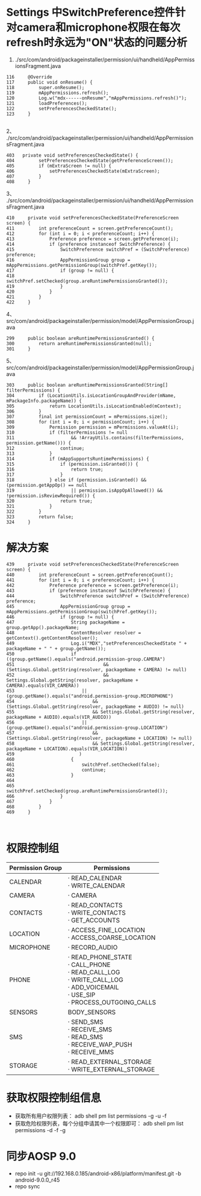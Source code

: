 # Settings 中SwitchPreference控件针对camera和microphone权限在每次refresh时永远为"ON"状态的问题分析
1. ./src/com/android/packageinstaller/permission/ui/handheld/AppPermissionsFragment.java
```
116     @Override
117     public void onResume() {
118         super.onResume();
119         mAppPermissions.refresh();
120         Log.w("mdx------onResume","mAppPermissions.refresh()");
121         loadPreferences();
122         setPreferencesCheckedState();                                                                                                                                                                   
123     }


```

2、 ./src/com/android/packageinstaller/permission/ui/handheld/AppPermissionsFragment.java
```
403   private void setPreferencesCheckedState() {                                                                                                                                                         
404         setPreferencesCheckedState(getPreferenceScreen());
405         if (mExtraScreen != null) {
406             setPreferencesCheckedState(mExtraScreen);
407         }
408     }

```

3、 ./src/com/android/packageinstaller/permission/ui/handheld/AppPermissionsFragment.java
```
410     private void setPreferencesCheckedState(PreferenceScreen screen) {                                                                                                                                  
411         int preferenceCount = screen.getPreferenceCount();
412         for (int i = 0; i < preferenceCount; i++) {
413             Preference preference = screen.getPreference(i);
414             if (preference instanceof SwitchPreference) {
415                 SwitchPreference switchPref = (SwitchPreference) preference;
416                 AppPermissionGroup group = mAppPermissions.getPermissionGroup(switchPref.getKey());
417                 if (group != null) {
418                     switchPref.setChecked(group.areRuntimePermissionsGranted());
419                 }
420             }
421         }
422     }

```

4、 src/com/android/packageinstaller/permission/model/AppPermissionGroup.java
```
299     public boolean areRuntimePermissionsGranted() {                                                                                                                                                     
300         return areRuntimePermissionsGranted(null);
301     }
```

5、 src/com/android/packageinstaller/permission/model/AppPermissionGroup.java
```
303     public boolean areRuntimePermissionsGranted(String[] filterPermissions) {
304         if (LocationUtils.isLocationGroupAndProvider(mName, mPackageInfo.packageName)) {
305             return LocationUtils.isLocationEnabled(mContext);
306         }
307         final int permissionCount = mPermissions.size();
308         for (int i = 0; i < permissionCount; i++) {
309             Permission permission = mPermissions.valueAt(i);
310             if (filterPermissions != null
311                     && !ArrayUtils.contains(filterPermissions, permission.getName())) {
312                 continue;
313             }
314             if (mAppSupportsRuntimePermissions) {
315                 if (permission.isGranted()) {                                                                                                                                                           
316                     return true;
317                 }
318             } else if (permission.isGranted() && (permission.getAppOp() == null
319                     || permission.isAppOpAllowed()) && !permission.isReviewRequired()) {
320                 return true;
321             }
322         }
323         return false;
324     }

```
# 解决方案
```
439     private void setPreferencesCheckedState(PreferenceScreen screen) {
440         int preferenceCount = screen.getPreferenceCount();
441         for (int i = 0; i < preferenceCount; i++) {
442             Preference preference = screen.getPreference(i);
443             if (preference instanceof SwitchPreference) {
444                 SwitchPreference switchPref = (SwitchPreference) preference;
445                 AppPermissionGroup group = mAppPermissions.getPermissionGroup(switchPref.getKey());
446                 if (group != null) {
447                     String packageName = group.getApp().packageName;
448                     ContentResolver resolver = getContext().getContentResolver();
449                     Log.i("MDX","setPreferencesCheckedState " + packageName + " " + group.getName());
450                     if ((group.getName().equals("android.permission-group.CAMERA")
451                                 && (Settings.Global.getString(resolver, packageName + CAMERA) != null)
452                                 && Settings.Global.getString(resolver, packageName + CAMERA).equals(VIR_CAMERA))
453                         || (group.getName().equals("android.permission-group.MICROPHONE")
454                             && (Settings.Global.getString(resolver, packageName + AUDIO) != null)
455                             && Settings.Global.getString(resolver, packageName + AUDIO).equals(VIR_AUDIO))
456                         || (group.getName().equals("android.permission-group.LOCATION")
457                             && (Settings.Global.getString(resolver, packageName + LOCATION) != null)
458                             && Settings.Global.getString(resolver, packageName + LOCATION).equals(VIR_LOCATION))                                                                                        
459                        )
460                     {
461                         switchPref.setChecked(false);
462                         continue;
463                     }
464 
465                     switchPref.setChecked(group.areRuntimePermissionsGranted());
466                 }
467             }
468         }
469     }



```
# 权限控制组

Permission Group|Permissions
---|---|
CALENDAR| · READ_CALENDAR <br>  · WRITE_CALENDAR
CAMERA| · CAMERA
CONTACTS|· READ_CONTACTS <br>· WRITE_CONTACTS <br>· GET_ACCOUNTS
LOCATION | 	· ACCESS_FINE_LOCATION <br>· ACCESS_COARSE_LOCATION
MICROPHONE | 	· RECORD_AUDIO
PHONE |· READ_PHONE_STATE <br> · CALL_PHONE <br> · READ_CALL_LOG <br> · WRITE_CALL_LOG <br> · ADD_VOICEMAIL <br> · USE_SIP <br> · PROCESS_OUTGOING_CALLS
SENSORS |    BODY_SENSORS
SMS | · SEND_SMS <br> · RECEIVE_SMS <br> · READ_SMS <br> · RECEIVE_WAP_PUSH <br> · RECEIVE_MMS
STORAGE | · READ_EXTERNAL_STORAGE <br> · WRITE_EXTERNAL_STORAGE

# 获取权限控制组信息
- 获取所有用户权限列表： adb shell pm list permissions -g -u -f
- 获取危险权限列表，每个分组申请其中一个权限即可：  adb shell pm list permissions -d -f  -g

# 同步AOSP 9.0
- repo init -u  git://192.168.0.185/android-x86/platform/manifest.git -b android-9.0.0_r45
- repo sync
